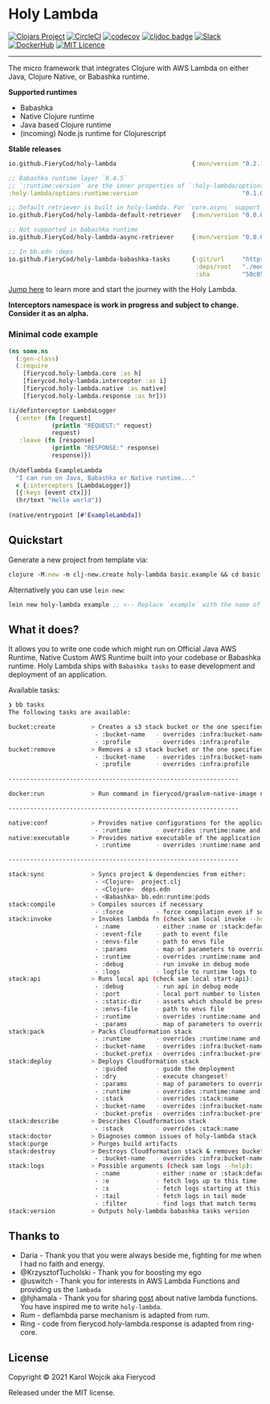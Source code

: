# Holy Lambda
[![Clojars Project](https://img.shields.io/clojars/v/io.github.FieryCod/holy-lambda.svg?logo=clojure&logoColor=white)](https://clojars.org/io.github.FieryCod/holy-lambda)
[![CircleCI](https://circleci.com/gh/FieryCod/holy-lambda/tree/master.svg?style=svg)](https://circleci.com/gh/FieryCod/holy-lambda/tree/master)
[![codecov](https://codecov.io/gh/FieryCod/holy-lambda/branch/master/graph/badge.svg)](https://codecov.io/gh/FieryCod/holy-lambda)
[![cljdoc badge](https://cljdoc.org/badge/io.github.FieryCod/holy-lambda)](https://cljdoc.org/d/io.github.FieryCod/holy-lambda/CURRENT)
[![Slack](https://img.shields.io/badge/Slack-holy--lambda-blue?logo=slack)](https://clojurians.slack.com/messages/holy-lambda/)
[![DockerHub](https://img.shields.io/docker/pulls/fierycod/graalvm-native-image.svg?logo=docker)](https://hub.docker.com/r/fierycod/graalvm-native-image)
[![MIT Licence](https://badges.frapsoft.com/os/mit/mit.svg?v=103)](https://opensource.org/licenses/mit-license.php)

---

The micro framework that integrates Clojure with AWS Lambda on either Java, Clojure Native, or Babashka runtime. 

**Supported runtimes**
  - Babashka
  - Native Clojure runtime
  - Java based Clojure runtime
  - (incoming) Node.js runtime for Clojurescript

**Stable releases**

``` clojure
io.github.FieryCod/holy-lambda                     {:mvn/version "0.2.1"}

;; Babashka runtime layer `0.4.5`
;; `:runtime:version` are the inner properties of `:holy-lambda/options` in bb.edn
:holy-lambda/options:runtime:version                             "0.1.0" 

;; Default retriever is built in holy-lambda. For `core.async` support use `async-retriever`
io.github.FieryCod/holy-lambda-default-retriever   {:mvn/version "0.0.6"}

;; Not supported in babashka runtime
io.github.FieryCod/holy-lambda-async-retriever     {:mvn/version "0.0.6"}

;; In bb.edn :deps
io.github.FieryCod/holy-lambda-babashka-tasks      {:git/url     "https://github.com/FieryCod/holy-lambda"
                                                    :deps/root   "./modules/holy-lambda-babashka-tasks"
                                                    :sha         "50c055b1b9addf6bfc25bca8a1deecfd3af5c36f"}
```

[Jump here](https://cljdoc.org/d/io.github.FieryCod/holy-lambda/CURRENT/doc/tutorial) to learn more and start the journey with the Holy Lambda.

**Interceptors namespace is work in progress and subject to change. Consider it as an alpha.**

### Minimal code example

``` clojure
(ns some.ns
  (:gen-class)
  (:require 
    [fierycod.holy-lambda.core :as h]
    [fierycod.holy-lambda.interceptor :as i]
    [fierycod.holy-lambda.native :as native]
    [fierycod.holy-lambda.response :as hr]))

(i/definterceptor LambdaLogger
  {:enter (fn [request]
            (println "REQUEST:" request)
            request)
   :leave (fn [response]
            (println "RESPONSE:" response)
            response)})
 
(h/deflambda ExampleLambda
  "I can run on Java, Babashka or Native runtime..."
  < {:interceptors [LambdaLogger]}
  [{:keys [event ctx]}]
  (hr/text "Hello world"))
  
(native/entrypoint [#'ExampleLambda])
```

## Quickstart

Generate a new project from template via:

``` clojure
clojure -M:new -m clj-new.create holy-lambda basic.example && cd basic.example && bb stack:sync
```

Alternatively you can use `lein new`:

``` clojure
lein new holy-lambda example ;; <-- Replace `example` with the name of the project
```

## What it does?
It allows you to write one code which might run on Official Java AWS Runtime, Native Custom AWS Runtime built into your codebase or Babashka runtime. Holy Lambda ships with `Babashka tasks` to ease development and deployment of an application. 

Available tasks:

``` sh
❯ bb tasks
The following tasks are available:

bucket:create          > Creates a s3 stack bucket or the one specified by :infra:bucket-name
                        - :bucket-name   - overrides :infra:bucket-name
                        - :profile       - overrides :infra:profile 
bucket:remove          > Removes a s3 stack bucket or the one specified by :infra:bucket-name
                        - :bucket-name   - overrides :infra:bucket-name
                        - :profile       - overrides :infra:profile
  
----------------------------------------------------------------

docker:run             > Run command in fierycod/graalvm-native-image docker context

----------------------------------------------------------------

native:conf            > Provides native configurations for the application
                        - :runtime       - overrides :runtime:name and run Lambda in specified runtime 
native:executable      > Provides native executable of the application
                        - :runtime       - overrides :runtime:name and run Lambda in specified runtime

----------------------------------------------------------------

stack:sync             > Syncs project & dependencies from either:
                        - <Clojure>  project.clj
                        - <Clojure>  deps.edn
                        - <Babashka> bb.edn:runtime:pods
stack:compile          > Compiles sources if necessary
                        - :force         - force compilation even if sources did not change
stack:invoke           > Invokes lambda fn (check sam local invoke --help):
                        - :name          - either :name or :stack:default-lambda
                        - :event-file    - path to event file
                        - :envs-file     - path to envs file
                        - :params        - map of parameters to override in AWS SAM
                        - :runtime       - overrides :runtime:name and run Lambda in specified runtime
                        - :debug         - run invoke in debug mode
                        - :logs          - logfile to runtime logs to
stack:api              > Runs local api (check sam local start-api):
                        - :debug         - run api in debug mode
                        - :port          - local port number to listen to
                        - :static-dir    - assets which should be presented at /
                        - :envs-file     - path to envs file
                        - :runtime       - overrides :runtime:name and run Lambda in specified runtime
                        - :params        - map of parameters to override in AWS SAM
stack:pack             > Packs Cloudformation stack
                        - :runtime       - overrides :runtime:name and run Lambda in specified runtime
                        - :bucket-name   - overrides :infra:bucket-name
                        - :bucket-prefix - overrides :infra:bucket-prefix 
stack:deploy           > Deploys Cloudformation stack
                        - :guided        - guide the deployment
                        - :dry           - execute changeset?
                        - :params        - map of parameters to override in AWS SAM
                        - :runtime       - overrides :runtime:name and run Lambda in specified runtime
                        - :stack         - overrides :stack:name
                        - :bucket-name   - overrides :infra:bucket-name
                        - :bucket-prefix - overrides :infra:bucket-prefix 
stack:describe         > Describes Cloudformation stack
                        - :stack         - overrides :stack:name 
stack:doctor           > Diagnoses common issues of holy-lambda stack
stack:purge            > Purges build artifacts
stack:destroy          > Destroys Cloudformation stack & removes bucket
                        - :bucket-name   - overrides :infra:bucket-name 
stack:logs             > Possible arguments (check sam logs --help):
                        - :name          - either :name or :stack:default-lambda
                        - :e             - fetch logs up to this time
                        - :s             - fetch logs starting at this time
                        - :tail          - fetch logs in tail mode
                        - :filter        - find logs that match terms 
stack:version          > Outputs holy-lambda babashka tasks version
```

## Thanks to
- Daria - Thank you that you were always beside me, fighting for me when I had no faith and energy.
- @KrzysztofTucholski - Thank you for boosting my ego
- @uswitch - Thank you for interests in AWS Lambda Functions and providing us the `lambada`
- @hjhamala - Thank you for sharing [post](https://dev.solita.fi/2018/12/07/fast-starting-clojure-lambdas-using-graalvm.html) about native lambda functions. You have inspired me to write `holy-lambda`.
- Rum - deflambda parse mechanism is adapted from rum.
- Ring - code from fierycod.holy-lambda.response is adapted from ring-core. 

## License
Copyright © 2021 Karol Wojcik aka Fierycod

Released under the MIT license.
